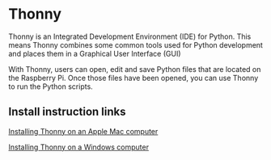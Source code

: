 # Thonny
Thonny is an Integrated Development Environment (IDE) for Python.  This means Thonny combines some common tools used for Python development and places them in a Graphical User Interface (GUI)

With Thonny, users can open, edit and save Python files that are located on the Raspberry Pi.  Once those files have been opened, you can use Thonny to run the Python scripts.

## Install instruction links
[Installing Thonny on an Apple Mac computer](macos.md)

[Installing Thonny on a Windows computer](windows.md)
